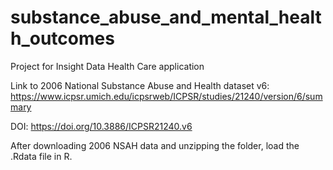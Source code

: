 # substance_abuse_and_mental_health_outcomes
Project for Insight Data Health Care application

Link to 2006 National Substance Abuse and Health dataset v6:
https://www.icpsr.umich.edu/icpsrweb/ICPSR/studies/21240/version/6/summary

DOI: https://doi.org/10.3886/ICPSR21240.v6

After downloading 2006 NSAH data and unzipping the folder, load the .Rdata file in R.
